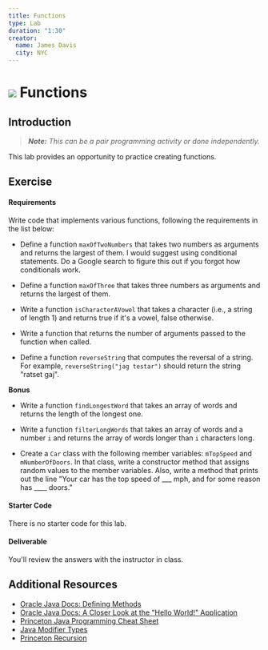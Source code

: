```yaml
---
title: Functions
type: Lab
duration: "1:30"
creator:
  name: James Davis
  city: NYC
---
```


# ![](https://ga-dash.s3.amazonaws.com/production/assets/logo-9f88ae6c9c3871690e33280fcf557f33.png) Functions

## Introduction

> ***Note:*** _This can be a pair programming activity or done independently._

This lab provides an opportunity to practice creating functions.

## Exercise

#### Requirements

Write code that implements various functions, following the requirements in the list below:

- Define a function `maxOfTwoNumbers` that takes two numbers as arguments and returns the largest of them. I would suggest using conditional statements. Do a Google search to figure this out if you forgot how conditionals work.

- Define a function `maxOfThree` that takes three numbers as arguments and returns the largest of them.

- Write a function `isCharacterAVowel` that takes a character (i.e., a string of length 1) and returns true if it's a vowel, false otherwise.

- Write a function that returns the number of arguments passed to the function when called.

- Define a function `reverseString` that computes the reversal of a string. For example, `reverseString("jag testar")` should return the string "ratset gaj".

**Bonus**

- Write a function `findLongestWord` that takes an array of words and returns the length of the longest one.

- Write a function `filterLongWords` that takes an array of words and a number `i` and returns the array of words longer than `i` characters long.

- Create a `Car` class with the following member variables: `mTopSpeed` and `mNumberOfDoors`. In that class, write a constructor method that assigns random values to the member variables. Also, write a method that prints out the line "Your car has the top speed of ___ mph, and for some reason has ____ doors."

#### Starter Code

There is no starter code for this lab.

#### Deliverable

You'll review the answers with the instructor in class.

## Additional Resources
- [Oracle Java Docs: Defining Methods](https://docs.oracle.com/javase/tutorial/java/javaOO/methods.html)
- [Oracle Java Docs: A Closer Look at the "Hello World!" Application](https://docs.oracle.com/javase/tutorial/getStarted/application/)
- [Princeton Java Programming Cheat Sheet](https://introcs.cs.princeton.edu/java/11cheatsheet/)
- [Java Modifier Types](http://www.tutorialspoint.com/java/java_modifier_types.htm)
- [Princeton Recursion](http://introcs.cs.princeton.edu/java/23recursion/)
